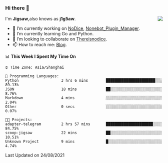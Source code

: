 ### Hi there 👋

<a href="#">
  <img align="right" src="https://github-readme-stats.vercel.app/api?username=j1g5awi&count_private=true&show_icons=true&title_color=80070B&text_color=B3B3B3&bg_color=212121&icon_color=80070B" />
</a>

I'm **Jigsaw**,also knows as **j1g5aw**.

- 🔭 I’m currently working on [NoDice](https://github.com/thereisnodice/nodice2), [Nonebot_Plugin_Manager](https://github.com/Jigsaw111/nonebot_plugin_manager).
- 🌱 I’m currently learning Go and Python.
- 👯 I’m looking to collaborate on [Thereisnodice](https://github.com/thereisnodice).
- 📫 How to reach me: [Blog](https://blog.maddestroyer.xyz/).

<!--START_SECTION:waka-->
📊 **This Week I Spent My Time On** 

```text
⌚︎ Time Zone: Asia/Shanghai

💬 Programming Languages: 
Python                   3 hrs 6 mins        ██████████████████████░░░   89.13% 
JSON                     18 mins             ██░░░░░░░░░░░░░░░░░░░░░░░   8.76% 
Markdown                 4 mins              ░░░░░░░░░░░░░░░░░░░░░░░░░   2.04% 
Other                    0 secs              ░░░░░░░░░░░░░░░░░░░░░░░░░   0.07%

🐱‍💻 Projects: 
adapter-telegram         2 hrs 57 mins       █████████████████████░░░░   84.75% 
scoop-jigsaw             22 mins             ██░░░░░░░░░░░░░░░░░░░░░░░   10.51% 
Unknown Project          9 mins              █░░░░░░░░░░░░░░░░░░░░░░░░   4.74%

```


 Last Updated on 24/08/2021
<!--END_SECTION:waka-->
